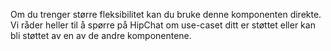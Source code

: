 Om du trenger større fleksibilitet kan du bruke denne komponenten direkte.
Vi råder heller til å spørre på HipChat om use-caset ditt er støttet eller
kan bli støttet av en av de andre komponentene.
